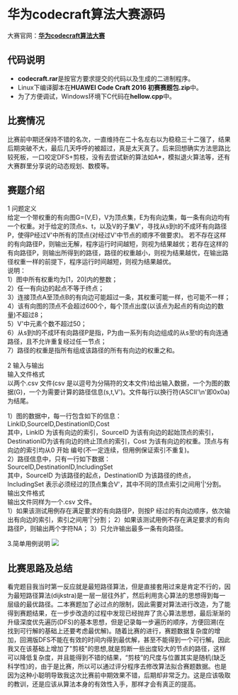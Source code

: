 # 华为codecraft算法大赛源码 #

大赛官网：**[华为codecraft算法大赛](http://codecraft.huawei.com/home/detail)**


## 代码说明 ##

- **codecraft.rar**是按官方要求提交的代码以及生成的二进制程序。
- Linux下编译脚本在**HUAWEI Code Craft 2016 初赛赛题包.zip**中。
- 为了方便调试，Windows环境下C代码在**hellow.cpp**中。

## 比赛情况 ##
比赛前中期还保持不错的名次，一直维持在二十名左右以为稳稳三十二强了，结果后期突破不大，最后几天呼呼的被超过，真是太天真了。后来回想确实方法思路比较死板，一口咬定DFS+剪枝，没有去尝试新的算法如A*，模拟退火算法等，还有大赛群里分享说的动态规划、数模等。

## 赛题介绍 ##
1 问题定义  
给定一个带权重的有向图G=(V,E)，V为顶点集，E为有向边集，每一条有向边均有一个权重。对于给定的顶点s、t，以及V的子集V'，寻找从s到t的不成环有向路径P，使得P经过V'中所有的顶点(对经过V'中节点的顺序不做要求)。
若不存在这样的有向路径P，则输出无解，程序运行时间越短，则视为结果越优；若存在这样的有向路径P，则输出所得到的路径，路径的权重越小，则视为结果越优，在输出路径权重一样的前提下，程序运行时间越短，则视为结果越优。  
说明：  
1）图中所有权重均为[1，20]内的整数；  
2）任一有向边的起点不等于终点；  
3）连接顶点A至顶点B的有向边可能超过一条，其权重可能一样，也可能不一样；  
4）该有向图的顶点不会超过600个，每个顶点出度(以该点为起点的有向边的数量)不超过8；  
5）V'中元素个数不超过50；  
6）从s到t的不成环有向路径P是指，P为由一系列有向边组成的从s至t的有向连通路径，且不允许重复经过任一节点；  
7）路径的权重是指所有组成该路径的所有有向边的权重之和。

2 输入与输出  
输入文件格式  
以两个.csv 文件(csv 是以逗号为分隔符的文本文件)给出输入数据，一个为图的数据(G)，一个为需要计算的路径信息(s,t,V')。文件每行以换行符(ASCII'\n'即0x0a)为结尾。

1）图的数据中，每一行包含如下的信息：  
LinkID,SourceID,DestinationID,Cost  
其中，LinkID 为该有向边的索引，SourceID 为该有向边的起始顶点的索引，DestinationID为该有向边的终止顶点的索引，Cost 为该有向边的权重。顶点与有向边的索引均从0 开始 编号(不一定连续，但用例保证索引不重复)。  
2）路径信息中，只有一行如下数据：  
SourceID,DestinationID,IncludingSet  
其中，SourceID 为该路径的起点，DestinationID 为该路径的终点，IncludingSet 表示必须经过的顶点集合V'，其中不同的顶点索引之间用'|'分割。  
输出文件格式  
输出文件同样为一个.csv 文件。  
1）如果该测试用例存在满足要求的有向路径P，则按P 经过的有向边顺序，依次输出有向边的索引，索引之间用'|'分割；
2）如果该测试用例不存在满足要求的有向路径P，则输出两个字符NA；
3）只允许输出最多一条有向路径。

3.简单用例说明
![](http://i.imgur.com/inL8uIW.png)

## 比赛思路及总结 ##
看完题目我当时第一反应就是最短路径算法，但是直接套用过来是肯定不行的，因为最短路径算法(dijkstra)是一层一层往外扩，然后利用贪心算法的思想得到每一层级的最优路径。二本赛题加了必过点的限制，因此需要对算法进行改造，为了能得到赛题结果，在一步步改造的过程中发现已经抛弃了贪心算法思想，最后渐渐的升级深度优先遍历(DFS)的基本思想，但是记录每一步遍历的顺序，方便回溯(在找到可行解的基础上还要考虑最优解)。随着比赛的进行，赛题数据复杂度的增加，回溯版DFS不能在有效的时间内得到最优解，甚至不能得到一个可行解。因此我又在该基础上增加了"剪枝"的思想,就是剪断一些出度较大的节点的路径，这样可以降低复杂度，并且能得到不错的结果，“剪枝”的尺度与位置其实是随机(缺乏科学性)的，由于是比赛，所以可以通过评分程序去修改算法拟合赛题数据。也是因为这种小聪明导致我这次比赛前中期效果不错，后期却非常乏力。这是应该吸取的教训，还是应该从算法本身的有效性入手，那样才会有真正的提高。

